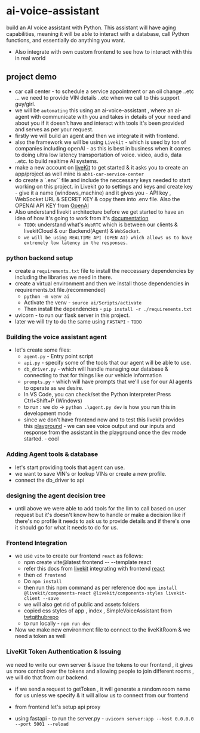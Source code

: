 # ai-voice-assistant

build an AI voice assistant with Python. This assistant will have aging capabilities, meaning it will be able to interact with a database, call Python functions, and essentially do anything you want.

- Also integrate with own custom frontend to see how to interact with this in real world

## project demo

- car call center - to schedule a service appointment or an oil change ..etc ... we need to provide VIN details ..etc when we call to this support guy/girl.
- we will be `automating` this using an ai-voice-assistant , where an ai-agent with communicate with you and takes in details of your need and about you if it doesn't have and interact with tools it's been provided and serves as per your request.
- firstly we will build an agent and then we integrate it with frontend.
- also the framework we will be using `Livekit` - which is used by ton of companies including openAI - as this is best in business when it comes to doing ultra low latency transportation of voice. video, audio, data ..etc. to build realtime AI systems.
- make a new account on [liveKit](https://livekit.io/) to get started & it asks you to create an app/project as well mine is `abhi-car-service-center`
- do create a `.env`` file and include the neccessary keys needed to start working on this project. in Livekit go to settings and keys and create key - give it a name (windows_machine) and it gives you - API key , WebSocket URL & SECRET KEY & copy them into .env file. Also the OPENAI API KEY from [OpenAI](https://platform.openai.com/api-keys)
- Also understand livekit architecture before we get started to have an idea of how it's going to work from it's [documentation](https://docs.livekit.io/agents/overview/)
  - `TODO`: understand what's `WebRTC` which is between our clients & livekitCloud & our Backend(Agent) & `WebSocket`.
  - `we will be using REALTIME API (OPEN AI) which allows us to have extremely low latency in the responses.`

### python backend setup

- create a `requirements.txt` file to install the neccessary dependencies by including the libraries we need in there.
- create a virtual environment and then we install those dependencies in requirements.txt file.(recommended)
  - `python -m venv ai`
  - Activate the venv - `source ai/Scripts/activate`
  - Then install the dependencies - `pip install -r ./requirements.txt`
- uvicorn - to run our flask server in this project.
- later we will try to do the same using `FASTAPI` - `TODO`

### Building the voice assistant agent

- let's create some files:
  - `agent.py` - Entry point script
  - `api.py` - specify some of the tools that our agent will be able to use.
  - `db_driver.py` - which will handle managing our database & connecting to that for things like our vehicle information
  - `prompts.py` - which will have prompts that we'll use for our AI agents to operate as we desire.
  - In VS Code, you can check/set the Python interpreter:Press Ctrl+Shift+P (Windows)
  - to run : we do -> `python .\agent.py dev` is how you run this in development mode
  - since we don't have frontend now and to test this livekit provides this [playground](https://agents-playground.livekit.io/) - we can see voice output and our inputs and response from the assistant in the playground once the dev mode started. - cool

### Adding Agent tools & database

- let's start providing tools that agent can use.
- we want to save VIN's or lookup VINs or create a new profile.
- connect the db_driver to api

### designing the agent decision tree

- until above we were able to add tools for the llm to call based on user request but it's doesn't know how to handle or make a decision like if there's no profile it needs to ask us to provide details and if there's one it should go for what it needs to do for us.

### Frontend Integration

- we use `vite` to create our frontend `react` as follows:
  - npm create vite@latest frontend -- --template react
  - refer this docs from [livekit](https://docs.livekit.io/agents/openai/client-apps/) integrating with frontend [react](https://docs.livekit.io/home/quickstarts/react/)
  - then `cd frontend`
  - Do `npm install`
  - then run this npm command as per reference doc `npm install @livekit/components-react @livekit/components-styles livekit-client --save`
  - we will also get rid of public and assets folders
  - copied css styles of app , index , SimpleVoiceAssistant from [twtgithubrepo](https://github.com/techwithtim/LiveKit-AI-Car-Call-Centre/tree/main/frontend/src)
  - to run locally - `npm run dev`
- Now we make new environment file to connect to the liveKitRoom & we need a token as well

### LiveKit Token Authentication & Issuing

we need to write our own server & issue the tokens to our frontend , it gives us more control over the tokens and allowing people to join different rooms , we will do that from our backend.

- if we send a request to getToken , it will generate a random room name for us unless we specify & it will allow us to connect from our frontend

- from frontend let's setup api proxy
- using fastapi - to run the server.py - `uvicorn server:app --host 0.0.0.0 --port 5001 --reload`
